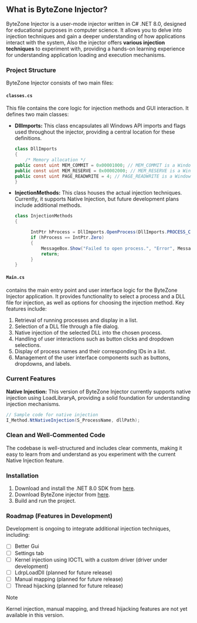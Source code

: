 ## What is ByteZone Injector?

ByteZone Injector is a user-mode injector written in C# .NET 8.0, designed for educational purposes in computer science. It allows you to delve into injection techniques and gain a deeper understanding of how applications interact with the system, Also the injector offers **various injection techniques** to experiment with, providing a hands-on learning experience for understanding application loading and execution mechanisms.


### Project Structure

ByteZone Injector consists of two main files:

#### `classes.cs`
This file contains the core logic for injection methods and GUI interaction. It defines two main classes:

- **DllImports:** This class encapsulates all Windows API imports and flags used throughout the injector, providing a central location for these definitions.
  ```csharp
  class DllImports
  {
      /* Memory allocation */
  public const uint MEM_COMMIT = 0x00001000; // MEM_COMMIT is a Windows constant used with Windows API calls
  public const uint MEM_RESERVE = 0x00002000; // MEM_RESERVE is a Windows constant used with Windows API calls
  public const uint PAGE_READWRITE = 4; // PAGE_READWRITE is a Windows constant used with Windows API calls
  }
  ```

- **InjectionMethods:** This class houses the actual injection techniques. Currently, it supports Native Injection, but future development plans include additional methods.
  ```csharp
  class InjectionMethods
  {

        IntPtr hProcess = DllImports.OpenProcess(DllImports.PROCESS_CREATE_THREAD | DllImports.PROCESS_QUERY_INFORMATION | DllImports.PROCESS_VM_OPERATION | DllImports.PROCESS_VM_WRITE | DllImports.PROCESS_VM_READ, false, processes[0].Id);
        if (hProcess == IntPtr.Zero)
        {
            MessageBox.Show("Failed to open process.", "Error", MessageBoxButtons.OK, MessageBoxIcon.Error);
            return;
        }
  }
  ```
#### `Main.cs`
contains the main entry point and user interface logic for the ByteZone Injector application. It provides functionality to select a process and a DLL file for injection, as well as options for choosing the injection method. Key features include:
1. Retrieval of running processes and display in a list.
2. Selection of a DLL file through a file dialog.
3. Native injection of the selected DLL into the chosen process.
4. Handling of user interactions such as button clicks and dropdown selections.
5. Display of process names and their corresponding IDs in a list.
6. Management of the user interface components such as buttons, dropdowns, and labels.


### Current Features

**Native Injection:**
This version of ByteZone Injector currently supports native injection using LoadLibraryA, providing a solid foundation for understanding injection mechanisms.
```csharp
// Sample code for native injection
I_Method.NtNativeInjection(S_ProcessName, dllPath);
```

### Clean and Well-Commented Code

The codebase is well-structured and includes clear comments, making it easy to learn from and understand as you experiment with the current Native Injection feature.

### Installation

1. Download and install the .NET 8.0 SDK from [here](link).
2. Download ByteZone injector from [here](link).
3. Build and run the project.

### Roadmap (Features in Development)

Development is ongoing to integrate additional injection techniques, including:
- [ ] Better Gui
- [ ] Settings tab
- [ ] Kernel injection using IOCTL with a custom driver (driver under development)
- [ ] LdrpLoadDll (planned for future release)
- [ ] Manual mapping (planned for future release)
- [ ] Thread hijacking (planned for future release)

> [!NOTE]
> Kernel injection, manual mapping, and thread hijacking features are not yet available in this version.
